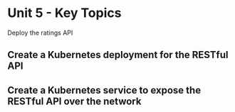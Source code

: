 # Unit 5 - Key Topics

Deploy the ratings API

## Create a Kubernetes deployment for the RESTful API

## Create a Kubernetes service to expose the RESTful API over the network
